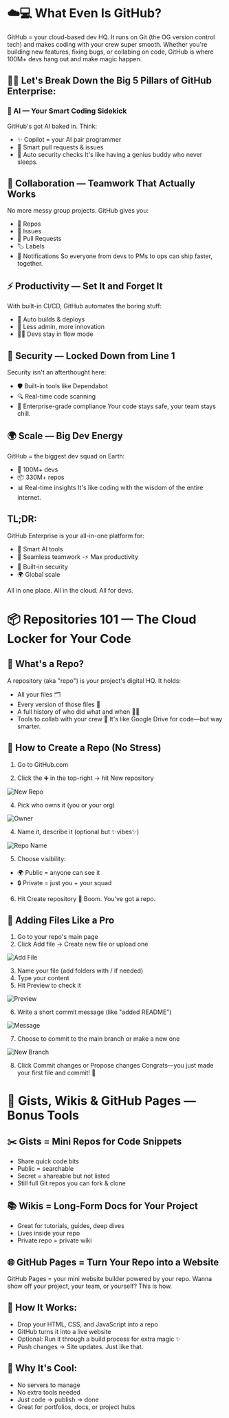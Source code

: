 # ☁️💻 What Even Is GitHub?
GitHub = your cloud-based dev HQ. It runs on Git (the OG version control tech) and makes coding with your crew super smooth. Whether you're building new features, fixing bugs, or collabing on code, GitHub is where 100M+ devs hang out and make magic happen.

## 🧠💬 Let's Break Down the Big 5 Pillars of GitHub Enterprise:

### 🤖 AI — Your Smart Coding Sidekick
GitHub's got AI baked in. Think:

- ✨ Copilot = your AI pair programmer
- 🧠 Smart pull requests & issues
- 🔐 Auto security checks
It's like having a genius buddy who never sleeps.

## 🤝 Collaboration — Teamwork That Actually Works

No more messy group projects. GitHub gives you:

- 📁 Repos
- 🐞 Issues
- 🔁 Pull Requests
- 🏷️ Labels
- 📣 Notifications
So everyone from devs to PMs to ops can ship faster, together.

## ⚡ Productivity — Set It and Forget It
With built-in CI/CD, GitHub automates the boring stuff:

- 🚀 Auto builds & deploys
- 🧹 Less admin, more innovation
- 🧘‍♀️ Devs stay in flow mode

## 🔐 Security — Locked Down from Line 1
Security isn't an afterthought here:

- 🛡️ Built-in tools like Dependabot
- 🔍 Real-time code scanning
- 🧾 Enterprise-grade compliance
Your code stays safe, your team stays chill.

## 🌍 Scale — Big Dev Energy
GitHub = the biggest dev squad on Earth:

- 👥 100M+ devs
- 📦 330M+ repos
- 📊 Real-time insights
It's like coding with the wisdom of the entire internet.

## TL;DR:
GitHub Enterprise is your all-in-one platform for:

- 🧠 Smart AI tools
- 🤝 Seamless teamwork
-⚡ Max productivity
- 🔐 Built-in security
- 🌍 Global scale

All in one place. All in the cloud. All for devs.

# 📦 Repositories 101 — The Cloud Locker for Your Code
## 🧠 What's a Repo?
A repository (aka "repo") is your project's digital HQ. It holds:

- All your files 🗂️
- Every version of those files 🔁
- A full history of who did what and when 🕵️‍♀️
- Tools to collab with your crew 🤝
It's like Google Drive for code—but way smarter.

## 🚀 How to Create a Repo (No Stress)
1. Go to GitHub.com

2. Click the ➕ in the top-right → hit New repository

![New Repo](../assets/1-new-repo-option.png)

4. Pick who owns it (you or your org)

![Owner](../assets/2-selecting-repo-owner.png) 

4. Name it, describe it (optional but ✨vibes✨)

![Repo Name](../assets/3-repo-name-text-box.png)

5. Choose visibility:
  - 🌍 Public = anyone can see it
  - 🔒 Private = just you + your squad

6. Hit Create repository 🎉
Boom. You've got a repo.

## 📁 Adding Files Like a Pro
1. Go to your repo's main page
2. Click Add file → Create new file or upload one

![Add File](../assets/4-add-file-options.png)

3. Name your file (add folders with / if needed)
4. Type your content
5. Hit Preview to check it

![Preview](../assets/5-preview-option-in-a-file.png)

6. Write a short commit message (like "added README")

![Message](../assets/6-commit-description-box.png)

7. Choose to commit to the main branch or make a new one

![New Branch](../assets/7-create-a-new-branch.png)

8. Click Commit changes or Propose changes
Congrats—you just made your first file and commit! 🥳

# 🧩 Gists, Wikis & GitHub Pages — Bonus Tools
## ✂️ Gists = Mini Repos for Code Snippets
- Share quick code bits
- Public = searchable
- Secret = shareable but not listed
- Still full Git repos you can fork & clone

## 📚 Wikis = Long-Form Docs for Your Project
- Great for tutorials, guides, deep dives
- Lives inside your repo
- Private repo = private wiki

## 🌐 GitHub Pages = Turn Your Repo into a Website
GitHub Pages = your mini website builder powered by your repo.
Wanna show off your project, your team, or yourself? This is how.

## 🧱 How It Works:
- Drop your HTML, CSS, and JavaScript into a repo
- GitHub turns it into a live website
- Optional: Run it through a build process for extra magic ✨
- Push changes → Site updates. Just like that.

## 🚀 Why It's Cool:
- No servers to manage
- No extra tools needed
- Just code → publish → done
- Great for portfolios, docs, or project hubs
